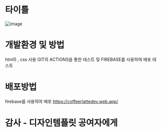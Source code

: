 # 타이틀

![image](https://github.com/CoffeerLatte/CoffeerLatte.github.io/assets/125641153/288ff85b-7812-4e48-8051-c4c39a25a34a)

# 개발환경 및 방법

html5 , css 사용
GIT의 ACTIONS을 통한 테스트 및 FIREBASE를 사용하여 배포 테스트

# 배포방법

firebase를 사용하여 배포
https://coffeerlattedev.web.app/

# 감사 - 디자인템플릿 공여자에게

